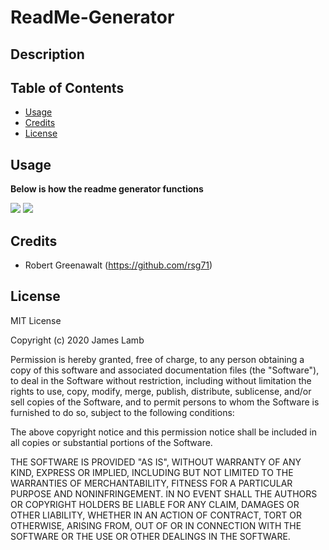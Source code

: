 # ReadMe-Generator


## Description



## Table of Contents

* [Usage](#usage)
* [Credits](#credits)
* [License](#license)

## Usage

**Below is how the readme generator functions**

<img src="imgs/gif1.gif">


<img src="imgs/gif2.gif">



## Credits
* Robert Greenawalt (https://github.com/rsg71)

## License

MIT License

Copyright (c) 2020 James Lamb

Permission is hereby granted, free of charge, to any person obtaining a copy of this software and associated documentation files (the "Software"), to deal in the Software without restriction, including without limitation the rights to use, copy, modify, merge, publish, distribute, sublicense, and/or sell copies of the Software, and to permit persons to whom the Software is furnished to do so, subject to the following conditions:

The above copyright notice and this permission notice shall be included in all copies or substantial portions of the Software.

THE SOFTWARE IS PROVIDED "AS IS", WITHOUT WARRANTY OF ANY KIND, EXPRESS OR IMPLIED, INCLUDING BUT NOT LIMITED TO THE WARRANTIES OF MERCHANTABILITY, FITNESS FOR A PARTICULAR PURPOSE AND NONINFRINGEMENT. IN NO EVENT SHALL THE AUTHORS OR COPYRIGHT HOLDERS BE LIABLE FOR ANY CLAIM, DAMAGES OR OTHER LIABILITY, WHETHER IN AN ACTION OF CONTRACT, TORT OR OTHERWISE, ARISING FROM, OUT OF OR IN CONNECTION WITH THE SOFTWARE OR THE USE OR OTHER DEALINGS IN THE SOFTWARE.